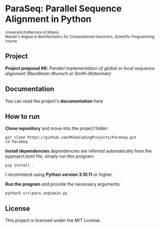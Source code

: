 # ParaSeq: Parallel Sequence Alignment in Python
<small>
Università Politecnico di Milano<br>
Master's degree in Bioinformatics for Computational Genomics, Scientific Programming course</small>

## Project
**Project proposal #6:** _Parallel implementation of global or local sequence alignment (Needlman-Wunsch or Smith-Waterman)_

## Documentation
You can read the project's **documentation** here

## How to run
**Clone repository** and move into the project folder:
```shell
git clone https://github.com/M1keCodingProjects/ParaSeq.git
cd ParaSeq
```

**Install dependencies** dependencies are inferred automatically from the pyproject.toml file, simply run this program:
```shell
pip install .
```
I recommend using **Python version 3.10.11** or higher.

**Run the program** and provide the necessary arguments:
```shell
python3 src\para_seq\main.py
```

## License
This project is licensed under the MIT License.